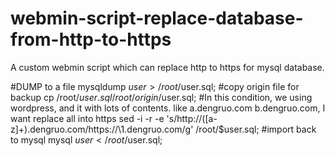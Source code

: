 # webmin-script-replace-database-from-http-to-https
A custom webmin script which can replace http to https for mysql database.

#DUMP to a file
mysqldump  $user > /root/$user.sql; 
#copy origin file for backup
cp /root/$user.sql /root/origin/$user.sql; 
#In this condition, we using wordpress, and it with lots of contents.  like a.dengruo.com b.dengruo.com, I want replace all into https
sed  -i -r -e    's/http\:\/\/([a-z]+)\.dengruo\.com/https\:\/\/\1\.dengruo\.com/g'  /root/$user.sql;
#import back to mysql
mysql   $user <  /root/$user.sql; 
